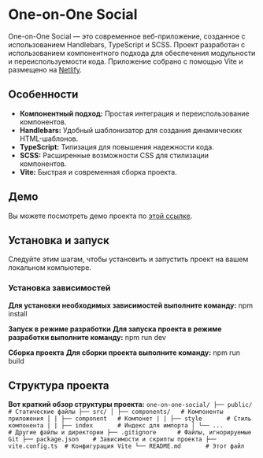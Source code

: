 # One-on-One Social


One-on-One Social — это современное веб-приложение, созданное с использованием Handlebars, TypeScript и SCSS. Проект разработан с использованием компонентного подхода для обеспечения модульности и переиспользуемости кода. Приложение собрано с помощью Vite и размещено на [Netlify](https://one-on-one-social.netlify.app/).

## Особенности

- **Компонентный подход:** Простая интеграция и переиспользование компонентов.
- **Handlebars:** Удобный шаблонизатор для создания динамических HTML-шаблонов.
- **TypeScript:** Типизация для повышения надежности кода.
- **SCSS:** Расширенные возможности CSS для стилизации компонентов.
- **Vite:** Быстрая и современная сборка проекта.

## Демо

Вы можете посмотреть демо проекта по [этой ссылке](https://one-on-one-social.netlify.app/).

## Установка и запуск

Следуйте этим шагам, чтобы установить и запустить проект на вашем локальном компьютере.

### Установка зависимостей

**Для установки необходимых зависимостей выполните команду:**
npm install

**Запуск в режиме разработки**
**Для запуска проекта в режиме разработки выполните команду:**
npm run dev

**Сборка проекта**
**Для сборки проекта выполните команду:**
npm run build

## Структура проекта

**Вот краткий обзор структуры проекта:**
``
one-on-one-social/
├── public/ 		# Статические файлы
├── src/
│ ├── components/   # Компоненты приложения
│ | ├── component 	# Компонет
| | ├── style 		# Стиль компонента
| | ├── index 		# Индекс для импорта
│ └── ... 			# Другие файлы и директории
├── .gitignore 		# Файлы, игнорируемые Git
├── package.json 	# Зависимости и скрипты проекта
├── vite.config.ts 	# Конфигурация Vite
└── README.md 		# Этот файл
``